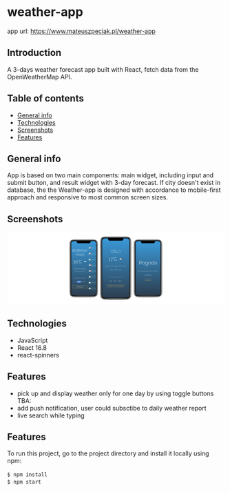 # weather-app

app url: https://www.mateuszpeciak.pl/weather-app

## Introduction 
A 3-days weather forecast app built with React, fetch data from the OpenWeatherMap API. 

## Table of contents
* [General info](#general-info)
* [Technologies](#technologies)
* [Screenshots](#screenshots)
* [Features](#features)

## General info
App is based on two main components: main widget, including input and submit button, and result widget with 3-day forecast. If city doesn't exist in database, the  the Weather-app is designed with accordance to mobile-first approach and responsive to most common screen sizes.

## Screenshots
![mockup weather-app](/mockup/mockup.png)

## Technologies
* JavaScript
* React 16.8
* react-spinners

## Features
* pick up and display weather only for one day by using toggle buttons
TBA:
* add push notification, user could subsctibe to daily weather report
* live search while typing
## Features
To run this project, go to the project directory and install it locally using npm:

`$ npm install`     
`$ npm start`
